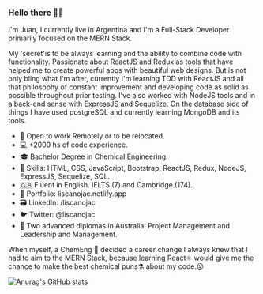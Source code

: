 ### Hello there 🧔‍♂️

I'm Juan, I currently live in Argentina and I'm a Full-Stack Developer primarily focused on the MERN Stack.

My 'secret'is to be always learning and the ability to combine code with functionality. Passionate about ReactJS and Redux as tools that have helped me to create powerful apps with beautiful web designs. But is not only bling what I'm after, currently I'm learning TDD with ReactJS and all that philosophy of constant improvement and developing code as solid as possible throughout prior testing. I've also worked with NodeJS tools and in a back-end sense with ExpressJS and Sequelize. On the database side of things I have used postgreSQL and currently learning MongoDB and its tools.

- 🔌 Open to work Remotely or to be relocated.
- 💻 +2000 hs of code experience.
- 🎓 Bachelor Degree in Chemical Engineering.
- 💪 Skills: HTML, CSS, JavaScript, Bootstrap, ReactJS, Redux, NodeJS, ExpressJS, Sequelize, SQL.
- 🇬🇧 Fluent in English. IELTS (7) and Cambridge (174).
- 💼 Portfolio: liscanojac.netlify.app
- 🗃️ LinkedIn: /liscanojac
- 🐦 Twitter: @liscanojac
- 🦘 Two advanced diplomas in Australia: Project Management and Leadership and Management.

When myself, a ChemEng 🥼 decided a career change I always knew that I had to aim to the MERN Stack, because learning React⚛️ would give me the chance to make the best chemical puns⚗️ about my code.😛

[![Anurag's GitHub stats](https://github-readme-stats.vercel.app/api?username=liscanojac)](https://github.com/anuraghazra/github-readme-stats)


<!--
**liscanojac/liscanojac** is a ✨ _special_ ✨ repository because its `README.md` (this file) appears on your GitHub profile.

Here are some ideas to get you started:

- 🔭 I’m currently working on ...
- 🌱 I’m currently learning ...
- 👯 I’m looking to collaborate on ...
- 🤔 I’m looking for help with ...
- 💬 Ask me about ...
- 📫 How to reach me: ...
- 😄 Pronouns: ...
- ⚡ Fun fact: ...
-->
